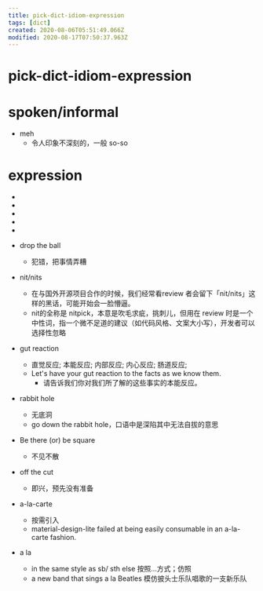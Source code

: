 ```yaml
---
title: pick-dict-idiom-expression
tags: [dict]
created: 2020-08-06T05:51:49.066Z
modified: 2020-08-17T07:50:37.963Z
---
```


# pick-dict-idiom-expression

# spoken/informal

- meh
  - 令人印象不深刻的，一般 so-so
# expression

- 
- 
- 
- 
- 

- drop the ball
  - 犯错，把事情弄糟

- nit/nits
  - 在与国外开源项目合作的时候，我们经常看review 者会留下「nit/nits」这样的黑话，可能开始会一脸懵逼。
  - nit的全称是 nitpick，本意是吹毛求疵，挑刺儿，但用在 review 时是一个中性词，指一个微不足道的建议（如代码风格、文案大小写），开发者可以选择性忽略

- gut reaction
  - 直觉反应; 本能反应; 内部反应; 内心反应; 肠道反应; 
  - Let's have your gut reaction to the facts as we know them. 
    - 请告诉我们你对我们所了解的这些事实的本能反应。
- rabbit hole
  - 无底洞
  - go down the rabbit hole，口语中是深陷其中无法自拔的意思
- Be there (or) be square
  - 不见不散
- off the cut
  - 即兴，预先没有准备
- a-la-carte
  - 按需引入
  - material-design-lite failed at being easily consumable in an a-la-carte fashion.
- a la
  - in the same style as sb/ sth else 按照…方式；仿照
  - a new band that sings a la Beatles 模仿披头士乐队唱歌的一支新乐队
